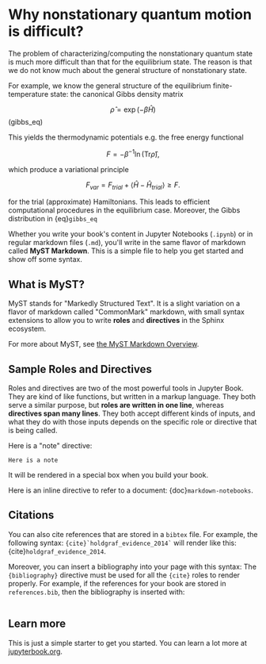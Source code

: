 # Why nonstationary quantum motion is difficult?

The problem of characterizing/computing the nonstationary quantum state is much more difficult than that for the equilibrium state. The reason is that we do not know much about the general structure of nonstationary state.

For example, we know the general structure of the equilibrium finite-temperature state: the canonical Gibbs density matrix

$$
\widehat{\rho}=\exp\left(-\beta \widehat{H} \right) 
$$ (gibbs_eq)

This yields the thermodynamic potentials e.g. the  free energy functional 

$$
F = - \beta^{-1} \ln\left( \textrm{Tr} \widehat{\rho} \right),
$$

which produce a variational principle 

$$
    F_{var} = F_{trial} + \left\langle \widehat{H} - \widehat{H}_{trial} \right\rangle \geq F.
$$

for the trial (approximate) Hamiltonians. This leads to efficient computational procedures in the equilibrium case. Moreover,  the Gibbs distribution in {eq}`gibbs_eq` 

Whether you write your book's content in Jupyter Notebooks (`.ipynb`) or
in regular markdown files (`.md`), you'll write in the same flavor of markdown
called **MyST Markdown**.
This is a simple file to help you get started and show off some syntax.

## What is MyST?

MyST stands for "Markedly Structured Text". It
is a slight variation on a flavor of markdown called "CommonMark" markdown,
with small syntax extensions to allow you to write **roles** and **directives**
in the Sphinx ecosystem.

For more about MyST, see [the MyST Markdown Overview](https://jupyterbook.org/content/myst.html).

## Sample Roles and Directives

Roles and directives are two of the most powerful tools in Jupyter Book. They
are kind of like functions, but written in a markup language. They both
serve a similar purpose, but **roles are written in one line**, whereas
**directives span many lines**. They both accept different kinds of inputs,
and what they do with those inputs depends on the specific role or directive
that is being called.

Here is a "note" directive:

```{note}
Here is a note
```

It will be rendered in a special box when you build your book.

Here is an inline directive to refer to a document: {doc}`markdown-notebooks`.


## Citations

You can also cite references that are stored in a `bibtex` file. For example,
the following syntax: `` {cite}`holdgraf_evidence_2014` `` will render like
this: {cite}`holdgraf_evidence_2014`.

Moreover, you can insert a bibliography into your page with this syntax:
The `{bibliography}` directive must be used for all the `{cite}` roles to
render properly.
For example, if the references for your book are stored in `references.bib`,
then the bibliography is inserted with:

```{bibliography}
```

## Learn more

This is just a simple starter to get you started.
You can learn a lot more at [jupyterbook.org](https://jupyterbook.org).
